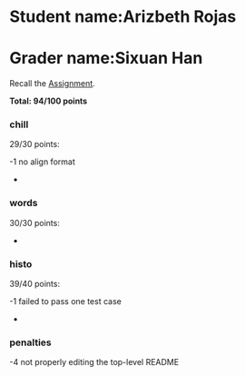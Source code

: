 # Student name:Arizbeth Rojas
# Grader name:Sixuan Han

Recall the [Assignment](https://www.cs.dartmouth.edu/~cs50/Labs/lab2).

**Total: 94/100 points**

### chill

29/30 points:

-1 no align format

* 

### words

30/30 points:


* 

### histo

39/40 points:

-1 failed to pass one test case

* 

### penalties

-4 not properly editing the top-level README